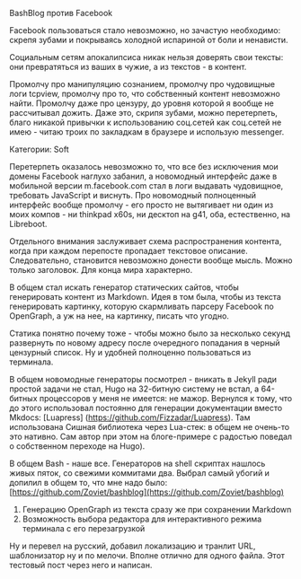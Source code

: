 BashBlog против Facebook 

Facebook пользоваться стало невозможно, но зачастую необходимо:  
скрепя зубами и покрываясь холодной испариной от боли и ненависти.  

Социальным сетям апокалипсиса никак нельзя доверять свои тексты:  
они превратяться из ваших в чужие, а из текстов - в контент.  

Промолчу про манипуляцию сознанием, промолчу про чудовищные логи tcpview, промолчу про то, что собственный контент невозможно найти. Промолчу даже про цензуру, до уровня которой я вообще не рассчитывал дожить. Даже это, скрипя зубами, можно перетерпеть, благо никакой привычки к использованию соц.сетей как соц.сетей не имею - читаю троих по закладкам в браузере и использую messenger. 

Категории: Soft

Перетерпеть оказалось невозможно то, что все без исключения мои домены Facebook наглухо забанил, а новомодный интерфейс даже в мобильной версии m.facebook.com стал в логи выдавать чудовищное, требовать JavaScript и виснуть. Про новомодный полноценный интерфейс вообще промолчу - его просто не вытягивает ни один из моих компов - ни thinkpad x60s, ни десктоп на g41, оба, естественно, на Libreboot. 

Отдельного внимания заслуживает схема распространения контента, когда при каждом перепосте пропадает текстовое описание. Следовательно, становится невозможно донести вообще мысль. Можно только заголовок. Для конца мира характерно.

В общем стал искать генератор статических сайтов, чтобы генерировать контент из Markdown. Идея в том была, чтобы из текста генерировать картинку, которую скармливать парсеру Facebook по OpenGraph, а уж на нее, на картинку, писать что угодно. 

Статика понятно почему тоже - чтобы можно было за несколько секунд развернуть по новому адресу после очередного попадания в черный цензурный список. Ну и удобней полноценно пользоваться из терминала.

В общем новомодные генераторы посмотрел - вникать в Jekyll ради простой задачи не стал, Hugo на 32-битную систему не встал, а 64-битных процессоров у меня не имеется: не мажор. Вернулся к тому, что до этого использовал постоянно для генерации документации вместо Mkdocs: [Luapress] (https://github.com/Fizzadar/Luapress). Там использована Сишная библиотека через Lua-стек: в общем не очень-то это нативно. Сам автор при этом на блоге-примере с радостью поведал о собственном переходе на Hugo).

В общем Bash - наше все. Генераторов на shell скриптах нашлось живых пяток, со свежими коммитами два. Выбрал самый убогий и допилил в общем то, что мне надо было: [https://github.com/Zoviet/bashblog](https://github.com/Zoviet/bashblog)

1. Генерацию OpenGraph из текста сразу же при сохранении Markdown
2. Возможность выбора редактора для интерактивного режима терминала с его перезагрузкой

Ну и перевел на русский, добавил локализацию и транлит URL, шаблонизатор ну и по мелочи. Вполне отлично для одного файла. Этот тестовый пост через него и написан. 

